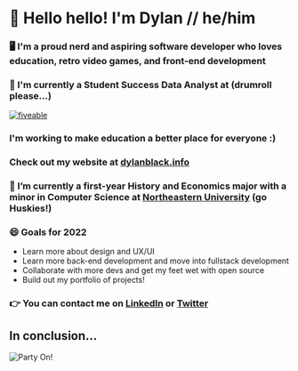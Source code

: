 # 👋 Hello hello! I'm Dylan // he/him

### 🖥️ I'm a proud nerd and aspiring software developer who loves education, retro video games, and front-end development

### 🥁 I'm currently a Student Success Data Analyst at (drumroll please...)
[![fiveable](https://fiveable.me/img/logos/fiveable-logo-large.svg)](http://fiveable.me "Redirect to homepage")

### I'm working to make education a better place for everyone :) 

### Check out my website at [dylanblack.info](https://www.dylanblack.info)

### 🔭 I’m currently a first-year History and Economics major with a minor in Computer Science at [Northeastern University](https://cssh.northeastern.edu/history/program/bs-in-history-economics/) (go Huskies!)

### 😄 Goals for 2022
- Learn more about design and UX/UI
- Learn more back-end development and move into fullstack development
- Collaborate with more devs and get my feet wet with open source
- Build out my portfolio of projects!

### :point_right:  You can contact me on [LinkedIn](https://www.linkedin.com/in/dylan-black-2021/) or [Twitter](https://twitter.com/Dyljam12345)

## In conclusion...
![Party On!](https://media.giphy.com/media/d3mlYwpf96kMuFjO/giphy.gif)

<!--
**DBlack2021/DBlack2021** is a ✨ _special_ ✨ repository because its `README.md` (this file) appears on your GitHub profile.

Here are some ideas to get you started:

- 🔭 I’m currently working on ...
- 🌱 I’m currently learning ...
- 👯 I’m looking to collaborate on ...
- 🤔 I’m looking for help with ...
- 💬 Ask me about ...
- 📫 How to reach me: ...
- 😄 Pronouns: ...
- ⚡ Fun fact: ...
-->
